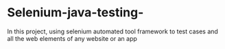 # Selenium-java-testing-
In this project, using selenium automated tool framework to test cases and all the web elements of any website or an app
